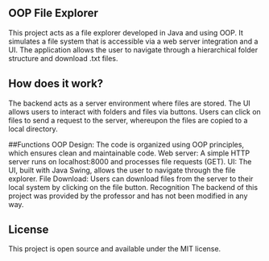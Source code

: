 ## OOP File Explorer
This project acts as a file explorer developed in Java and using OOP. It simulates a file system that is accessible via a web server integration and a UI. The application allows the user to navigate through a hierarchical folder structure and download .txt files.

## How does it work?
The backend acts as a server environment where files are stored.
The UI allows users to interact with folders and files via buttons.
Users can click on files to send a request to the server, whereupon the files are copied to a local directory.

##Functions
OOP Design: The code is organized using OOP principles, which ensures clean and maintainable code.
Web server: A simple HTTP server runs on localhost:8000 and processes file requests (GET).
UI: The UI, built with Java Swing, allows the user to navigate through the file explorer.
File Download: Users can download files from the server to their local system by clicking on the file button.
Recognition
The backend of this project was provided by the professor and has not been modified in any way.

## License
This project is open source and available under the MIT license.

